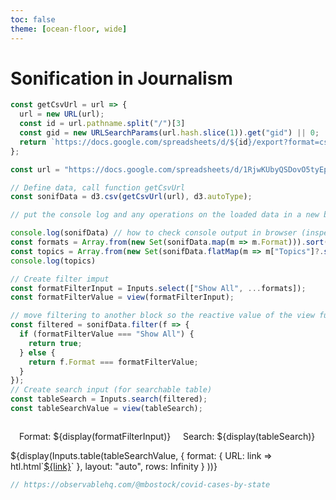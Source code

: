```yaml
---
toc: false
theme: [ocean-floor, wide]
---
```


# Sonification in Journalism

```js
const getCsvUrl = url => {
  url = new URL(url);
  const id = url.pathname.split("/")[3]
  const gid = new URLSearchParams(url.hash.slice(1)).get("gid") || 0;
  return `https://docs.google.com/spreadsheets/d/${id}/export?format=csv&gid=${gid}`
};

const url = "https://docs.google.com/spreadsheets/d/1RjwKUbyQSDovO5tyEpGOfU_cjLNfSAiA4GdHuKo5bo0/edit?gid=521234422#gid=521234422";

// Define data, call function getCsvUrl
const sonifData = d3.csv(getCsvUrl(url), d3.autoType);
```

```js
// put the console log and any operations on the loaded data in a new block to make use of implicit await between code blocks (resolves the promise)

console.log(sonifData) // how to check console output in browser (inspect >> console)
const formats = Array.from(new Set(sonifData.map(m => m.Format))).sort()
const topics = Array.from(new Set(sonifData.flatMap(m => m["Topics"]?.split(",")))).sort()
console.log(topics)
```

```js
// Create filter imput
const formatFilterInput = Inputs.select(["Show All", ...formats]);
const formatFilterValue = view(formatFilterInput);
```

```js
// move filtering to another block so the reactive value of the view function is used in the evaluation of the filter method on the original dataset
const filtered = sonifData.filter(f => {
  if (formatFilterValue === "Show All") {
    return true;
  } else {
    return f.Format === formatFilterValue;
  }
});
// Create search input (for searchable table)
const tableSearch = Inputs.search(filtered);
const tableSearchValue = view(tableSearch);
```

<div class="card" style="padding: 0;">
  <div style="padding: 1em; display:flex; align-items: center; gap: 5px;">
    Format: ${display(formatFilterInput)} &nbsp; &nbsp; Search: ${display(tableSearch)}
  </div>
  ${display(Inputs.table(tableSearchValue, {
  format: {
    URL: link => htl.html`<a href=${link} target=_blank>${link}</a>`
  },
  layout: "auto",
  rows: Infinity
}
))}
</div>

```js
// https://observablehq.com/@mbostock/covid-cases-by-state
```